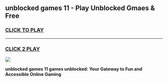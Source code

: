 
## unblocked games 11 - Play Unblocked Gmaes & Free
<h3>
<a href="https://premium.freeplayer.one?title=unblocked_games_11&ref=20F">CLICK TO PLAY</a></h3>
<hr>

<h3>
<a href="https://premium.freeplayer.one?title=unblocked_games_11&ref=20F">CLICK 2 PLAY</a>
  
</h3>

<a href="https://premium.freeplayer.one?title=unblocked_games_11&ref=20F/"><img src="https://clearcache.store/games.png"></a>


**unblocked games 11 games unblocked: Your Gateway to Fun and Accessible Online Gaming**
